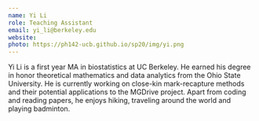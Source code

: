```yaml
---
name: Yi Li
role: Teaching Assistant
email: yi_li@berkeley.edu
website: 
photo: https://ph142-ucb.github.io/sp20/img/yi.png
---
```


Yi Li is a first year MA in biostatistics at UC Berkeley. He earned his degree in honor theoretical mathematics and data analytics from the Ohio State University. He is currently working on close-kin mark-recapture methods and their potential applications to the MGDrive project. Apart from coding and reading papers, he enjoys hiking, traveling around the world and playing badminton.
